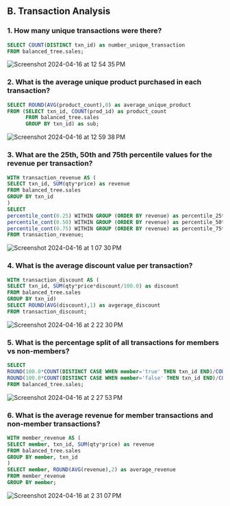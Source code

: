 ## B. Transaction Analysis
### 1. How many unique transactions were there?
~~~~sql
SELECT COUNT(DISTINCT txn_id) as number_unique_transaction
FROM balanced_tree.sales;
~~~~
![Screenshot 2024-04-16 at 12 54 35 PM](https://github.com/bachbaongan/Portfolio_Data/assets/144385168/e4d0a441-c966-48b6-9e87-0506101b55fc)


### 2. What is the average unique product purchased in each transaction?
~~~~sql
SELECT ROUND(AVG(product_count),0) as average_unique_product
FROM (SELECT txn_id, COUNT(prod_id) as product_count
	  FROM balanced_tree.sales
	  GROUP BY txn_id) as sub;
~~~~
![Screenshot 2024-04-16 at 12 59 38 PM](https://github.com/bachbaongan/Portfolio_Data/assets/144385168/b96b45f3-fda0-4385-bbbb-d0b3e13807ba)


### 3. What are the 25th, 50th and 75th percentile values for the revenue per transaction?
~~~~sql
WITH transaction_revenue AS (
SELECT txn_id, SUM(qty*price) as revenue
FROM balanced_tree.sales
GROUP BY txn_id
)
SELECT 
percentile_cont(0.25) WITHIN GROUP (ORDER BY revenue) as percentile_25th,
percentile_cont(0.50) WITHIN GROUP (ORDER BY revenue) as percentile_50th,
percentile_cont(0.75) WITHIN GROUP (ORDER BY revenue) as percentile_75th
FROM transaction_revenue;
~~~~
![Screenshot 2024-04-16 at 1 07 30 PM](https://github.com/bachbaongan/Portfolio_Data/assets/144385168/81c0bff0-6be4-40bc-ae40-8833e9db311e)


### 4. What is the average discount value per transaction?
~~~~sql
WITH transaction_discount AS (
SELECT txn_id, SUM(qty*price*discount/100.0) as discount
FROM balanced_tree.sales
GROUP BY txn_id)
SELECT ROUND(AVG(discount),1) as avgerage_discount
FROM transaction_discount;
~~~~
![Screenshot 2024-04-16 at 2 22 30 PM](https://github.com/bachbaongan/Portfolio_Data/assets/144385168/69c8d950-7c8a-4a20-bbf6-17ca82fbe9a3)


### 5. What is the percentage split of all transactions for members vs non-members?
~~~~sql
SELECT 
ROUND(100.0*COUNT(DISTINCT CASE WHEN member='true' THEN txn_id END)/COUNT(DISTINCT txn_id),1) as percentage_member,
ROUND(100.0*COUNT(DISTINCT CASE WHEN member='false' THEN txn_id END)/COUNT(DISTINCT txn_id),1) as percentage_non_member
FROM balanced_tree.sales;
~~~~
![Screenshot 2024-04-16 at 2 27 53 PM](https://github.com/bachbaongan/Portfolio_Data/assets/144385168/a08ff44c-4799-41b9-8335-767a8e1259f3)


### 6. What is the average revenue for member transactions and non-member transactions?
~~~~sql
WITH member_revenue AS (
SELECT member, txn_id, SUM(qty*price) as revenue
FROM balanced_tree.sales
GROUP BY member, txn_id
)
SELECT member, ROUND(AVG(revenue),2) as average_revenue
FROM member_revenue
GROUP BY member;
~~~~
![Screenshot 2024-04-16 at 2 31 07 PM](https://github.com/bachbaongan/Portfolio_Data/assets/144385168/455b1748-c1bd-41f0-afae-0092c00b238b)
